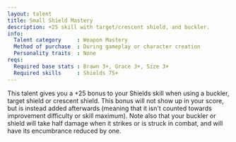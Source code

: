 ```yaml
---
layout: talent
title: Small Shield Mastery
description: +25 skill with target/crescent shield, and buckler.
info:
  Talent category     : Weapon Mastery
  Method of purchase  : During gameplay or character creation
  Personality traits  : None
reqs:
  Required base stats : Brawn 3+, Grace 3+, Size 3+
  Required skills     : Shields 75+
---
```


This talent gives you a +25 bonus to your Shields skill when using a buckler,
target shield or crescent shield.  This bonus will not show up in your score,
but is instead added afterwards (meaning that it isn't counted towards
improvement difficulty or skill maximum).  Note also that your buckler or
shield will take half damage when it strikes or is struck in combat, and will
have its encumbrance reduced by one.
